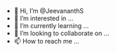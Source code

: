- 👋 Hi, I’m @JeevananthS
- 👀 I’m interested in ...
- 🌱 I’m currently learning ...
- 💞️ I’m looking to collaborate on ...
- 📫 How to reach me ...

<!---
JeevananthS/JeevananthS is a ✨ special ✨ repository because its `README.md` (this file) appears on your GitHub profile.
You can click the Preview link to take a look at your changes.
--->
